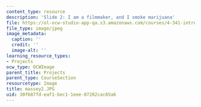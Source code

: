```yaml
---
content_type: resource
description: 'Slide 2: I am a filmmaker, and I smoke marijuana'
file: https://ol-ocw-studio-app-qa.s3.amazonaws.com/courses/4-341-introduction-to-photography-fall-2002/30f687fdeaf1bec11eee07282cac65a6_massey2.JPG
file_type: image/jpeg
image_metadata:
  caption: ''
  credit: ''
  image-alt: ''
learning_resource_types:
- Projects
ocw_type: OCWImage
parent_title: Projects
parent_type: CourseSection
resourcetype: Image
title: massey2.JPG
uid: 30f687fd-eaf1-bec1-1eee-07282cac65a6
---
```


